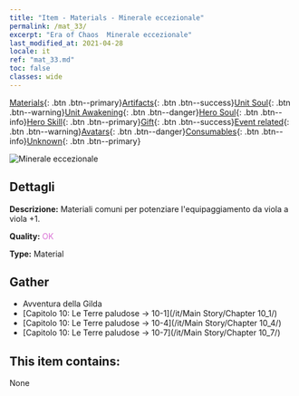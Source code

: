 ```yaml
---
title: "Item - Materials - Minerale eccezionale"
permalink: /mat_33/
excerpt: "Era of Chaos  Minerale eccezionale"
last_modified_at: 2021-04-28
locale: it
ref: "mat_33.md"
toc: false
classes: wide
---
```

 [Materials](/ItemsIT/){: .btn .btn--primary}[Artifacts](/ItemsIT/Artifacts/){: .btn .btn--success}[Unit Soul](/ItemsIT/UnitSoul/){: .btn .btn--warning}[Unit Awakening](/ItemsIT/UnitAwakening/){: .btn .btn--danger}[Hero Soul](/ItemsIT/HeroSoul/){: .btn .btn--info}[Hero Skill](/ItemsIT/HeroSkill/){: .btn .btn--primary}[Gift](/ItemsIT/Gift/){: .btn .btn--success}[Event related](/ItemsIT/Events/){: .btn .btn--warning}[Avatars](/ItemsIT/Avatars/){: .btn .btn--danger}[Consumables](/ItemsIT/Consumables/){: .btn .btn--info}[Unknown](/ItemsIT/Unknown/){: .btn .btn--primary}

 ![Minerale eccezionale](/images/t/i_cailiao_kuangshi2.png)

## Dettagli
 **Descrizione:** Materiali comuni per potenziare l'equipaggiamento da viola a viola +1.

 **Quality:** <span style="color: #DA70D6">OK</span>

 **Type:** Material

## Gather

*    Avventura della Gilda 
*    [Capitolo 10: Le Terre paludose -> 10-1](/it/Main Story/Chapter 10_1/) 
*    [Capitolo 10: Le Terre paludose -> 10-4](/it/Main Story/Chapter 10_4/) 
*    [Capitolo 10: Le Terre paludose -> 10-7](/it/Main Story/Chapter 10_7/) 

## This item contains:

  None

